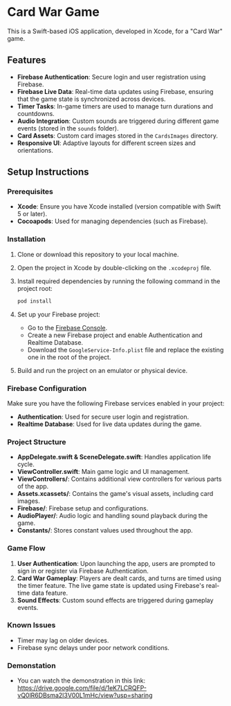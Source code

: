 # Card War Game

This is a Swift-based iOS application, developed in Xcode, for a "Card War" game.

## Features

- **Firebase Authentication**: Secure login and user registration using Firebase.
- **Firebase Live Data**: Real-time data updates using Firebase, ensuring that the game state is synchronized across devices.
- **Timer Tasks**: In-game timers are used to manage turn durations and countdowns.
- **Audio Integration**: Custom sounds are triggered during different game events (stored in the `sounds` folder).
- **Card Assets**: Custom card images stored in the `CardsImages` directory.
- **Responsive UI**: Adaptive layouts for different screen sizes and orientations.

## Setup Instructions

### Prerequisites

- **Xcode**: Ensure you have Xcode installed (version compatible with Swift 5 or later).
- **Cocoapods**: Used for managing dependencies (such as Firebase).

### Installation

1. Clone or download this repository to your local machine.
2. Open the project in Xcode by double-clicking on the `.xcodeproj` file.
3. Install required dependencies by running the following command in the project root:
    ```bash
    pod install
    ```
4. Set up your Firebase project:
   - Go to the [Firebase Console](https://console.firebase.google.com/).
   - Create a new Firebase project and enable Authentication and Realtime Database.
   - Download the `GoogleService-Info.plist` file and replace the existing one in the root of the project.

5. Build and run the project on an emulator or physical device.

### Firebase Configuration

Make sure you have the following Firebase services enabled in your project:
- **Authentication**: Used for secure user login and registration.
- **Realtime Database**: Used for live data updates during the game.

### Project Structure

- **AppDelegate.swift & SceneDelegate.swift**: Handles application life cycle.
- **ViewController.swift**: Main game logic and UI management.
- **ViewControllers/**: Contains additional view controllers for various parts of the app.
- **Assets.xcassets/**: Contains the game's visual assets, including card images.
- **Firebase/**: Firebase setup and configurations.
- **AudioPlayer/**: Audio logic and handling sound playback during the game.
- **Constants/**: Stores constant values used throughout the app.

### Game Flow

1. **User Authentication**: Upon launching the app, users are prompted to sign in or register via Firebase Authentication.
2. **Card War Gameplay**: Players are dealt cards, and turns are timed using the timer feature. The live game state is updated using Firebase's real-time data feature.
3. **Sound Effects**: Custom sound effects are triggered during gameplay events.

### Known Issues

- Timer may lag on older devices.
- Firebase sync delays under poor network conditions.

### Demonstation

- You can watch the demonstration in this link:
https://drive.google.com/file/d/1eK7LCRQFP-vQ0lR6DBsma2l3V00L1mHc/view?usp=sharing
